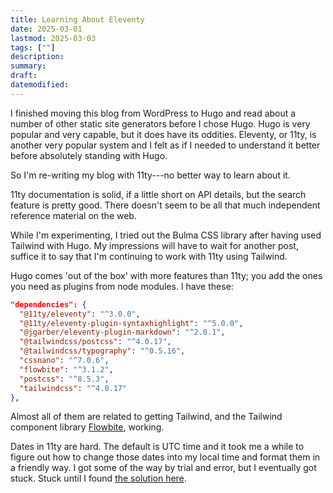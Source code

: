 ```yaml
---
title: Learning About Eleventy
date: 2025-03-01
lastmod: 2025-03-03
tags: [""]
description:
summary:
draft:
datemodified:
---
```


I finished moving this blog from WordPress to Hugo and read about a number of other static site generators before I chose Hugo. Hugo is very popular and very capable, but it does have its oddities. Eleventy, or 11ty, is another very popular system and I felt as if I needed to understand it better before absolutely standing with Hugo.

<!--more-->

So I'm re-writing my blog with 11ty---no better way to learn about it.

11ty documentation is solid, if a little short on API details, but the search feature is pretty good. There doesn't seem to be all that much independent reference material on the web.

While I'm experimenting, I tried out the Bulma CSS library after having used Tailwind with Hugo. My impressions will have to wait for another post, suffice it to say that I'm continuing to work with 11ty using Tailwind.

Hugo comes 'out of the box' with more features than 11ty; you add the ones you need as plugins from node modules. I have these:

```json
"dependencies": {
  "@11ty/eleventy": "^3.0.0",
  "@11ty/eleventy-plugin-syntaxhighlight": "^5.0.0",
  "@jgarber/eleventy-plugin-markdown": "^2.0.1",
  "@tailwindcss/postcss": "^4.0.17",
  "@tailwindcss/typography": "^0.5.16",
  "cssnano": "^7.0.6",
  "flowbite": "^3.1.2",
  "postcss": "^8.5.3",
  "tailwindcss": "^4.0.17"
},
```

Almost all of them are related to getting Tailwind, and the Tailwind component library [Flowbite](https://flowbite.com/), working.

Dates in 11ty are hard. The default is UTC time and it took me a while to figure out how to change those dates into my local time and format them in a friendly way. I got some of the way by trial and error, but I eventually got stuck. Stuck until I found [the solution here](https://www.eladnarra.com/blog/2024/dates-and-eleventy/).
